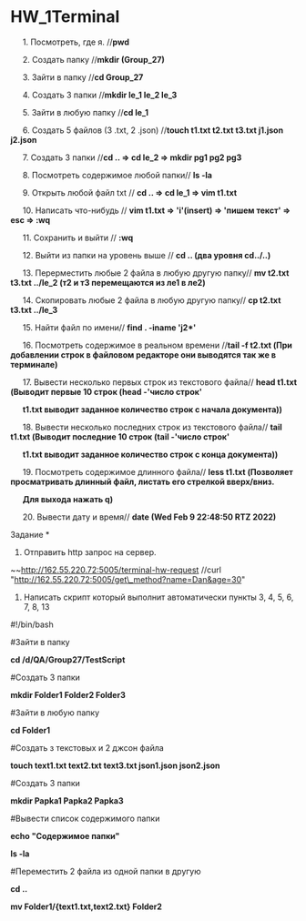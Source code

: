 ﻿# HW\_1Terminal

`	`1. Посмотреть, где я. //**pwd**

`	`2. Создать папку //**mkdir (Group\_27)**

`	`3. Зайти в папку //**cd Group\_27**

`	`4. Создать 3 папки //**mkdir le\_1 le\_2 le\_3**

`	`5. Зайти в любую папку //**cd le\_1**

`	`6. Создать 5 файлов (3 .txt, 2 .json) //**touch t1.txt t2.txt t3.txt j1.json j2.json**

`	`7. Создать 3 папки //**cd .. => cd le\_2 => mkdir pg1 pg2 pg3**  

`	`8. Посмотреть содержимое любой папки// **ls -la**  

`	`9. Открыть любой файл txt // **cd .. => cd le\_1 => vim t1.txt**  

`	`10. Написать что-нибудь // **vim t1.txt => 'i'(insert) => 'пишем текст' => esc => :wq**  

`	`11. Сохранить и выйти // **:wq**  

`	`12. Выйти из папки на уровень выше // **cd .. (два уровня cd../..)**  

`	`13. Перерместить любые 2 файла в любую другую папку// **mv t2.txt t3.txt ../le\_2 (т2 и т3 перемещаются из ле1 в ле2)**  

`	`14. Скопировать любые 2 файла в любую другую папку// **cp t2.txt t3.txt ../le\_3**  

`	`15. Найти файл по имени// **find . -iname 'j2\*'**  

`	`16. Посмотреть содержимое в реальном времени //**tail -f t2.txt (При добавлении строк в файловом редакторе они выводятся так же в терминале)**  

`	`17. Вывести несколько первых строк из текстового файла// **head t1.txt (Выводит первые 10 строк (head -'число строк'**  

`	`**t1.txt выводит заданное количество строк с начала документа))**  

`	`18. Вывести несколько последних строк из текстового файла// **tail t1.txt (Выводит последние 10 строк (tail -'число строк'**  

`	`**t1.txt выводит заданное количество строк с конца документа))**  

`	`19. Посмотреть содержимое длинного файла// **less t1.txt (Позволяет просматривать длинный файл, листать его стрелкой вверх/вниз.**  

`	`**Для выхода нажать q)**  

`	`20. Вывести дату и время// **date (Wed Feb  9 22:48:50 RTZ 2022)**  


Задание \*  

1) Отправить http запрос на сервер.  

~~http://162.55.220.72:5005/terminal-hw-request //curl "http://162.55.220.72:5005/get\_method?name=Dan&age=30"  



1) Написать скрипт который выполнит автоматически пункты 3, 4, 5, 6, 7, 8, 13  

\#!/bin/bash  

\#Зайти в папку  

**cd /d/QA/Group27/TestScript**  

\#Создать 3 папки  

**mkdir Folder1 Folder2 Folder3**  

\#Зайти в любую папку  

**cd Folder1**  

\#Создать з текстовых и 2 джсон файла  

**touch text1.txt text2.txt text3.txt json1.json json2.json**  

\#Создать 3 папки  

**mkdir Papka1 Papka2 Papka3**  

\#Вывести список содержимого папки  

**echo "Содержимое папки"**  

**ls -la**  

\#Переместить 2 файла из одной папки в другую  

**cd ..**  

**mv Folder1/{text1.txt,text2.txt} Folder2**  

